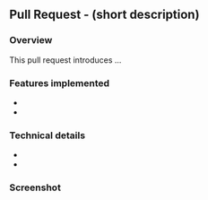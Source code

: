## Pull Request - (short description)
### Overview
This pull request introduces ...
### Features implemented
- 
-
### Technical details
-
-
### Screenshot